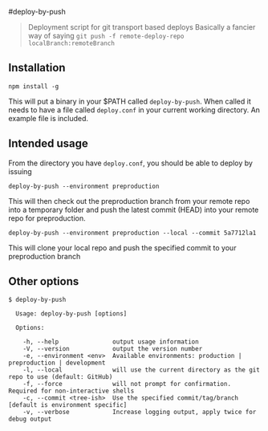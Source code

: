#deploy-by-push
> Deployment script for git transport based deploys
> Basically a fancier way of saying `git push -f remote-deploy-repo localBranch:remoteBranch`

## Installation

```
npm install -g
```
This will put a binary in your $PATH called `deploy-by-push`. When called it needs to have
a file called `deploy.conf` in your current working directory. An example file is included.

## Intended usage
From the directory you have `deploy.conf`, you should be able to deploy by issuing

```
deploy-by-push --environment preproduction
```

This will then check out the preproduction branch from your remote repo into a temporary folder
and push the latest commit (HEAD) into your remote repo for preproduction.


```
deploy-by-push --environment preproduction --local --commit 5a7712la1
```
This will clone your local repo and push the specified commit to your preproduction branch

## Other options

```
$ deploy-by-push

  Usage: deploy-by-push [options]

  Options:

    -h, --help               output usage information
    -V, --version            output the version number
    -e, --environment <env>  Available environments: production | preproduction | development
    -l, --local              will use the current directory as the git repo to use (default: GitHub)
    -f, --force              will not prompt for confirmation. Required for non-interactive shells
    -c, --commit <tree-ish>  Use the specified commit/tag/branch [default is environment specific]
    -v, --verbose            Increase logging output, apply twice for debug output
```

